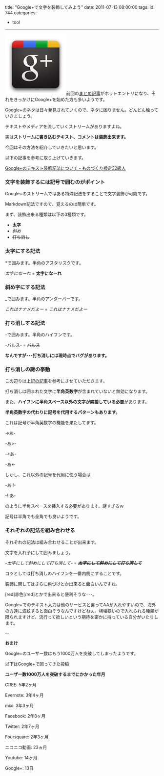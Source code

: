 title: "Google+で文字を装飾してみよう"
date: 2011-07-13 08:00:00
tags:
id: 744
categories:
  - tool
---

![](/tool/gplus-character-decoration/google_plus_android_logo.png "Google+ logo")前回の[まとめ記事](http://creamo.jp/tool/googleplus-fast/ "Link to 今すぐ使えるGoogle+まとめ")がホットエントリになり、それをきっかけにGoogle+を始めた方も多いようです。

Google+のネタは日々発見されていくので、ネタに困りません。どんどん触っていきましょう。

テキストやメディアを流していくストリームがありますよね。

実は**ストリームに書き込むテキスト、コメントは装飾出来ます。**

今回はその方法を紹介していきたいと思います。<!--more-->

以下の記事を参考に取り上げていきます。

[Google+のテキスト装飾記法について - ものづくり検定32級人](http://d.hatena.ne.jp/oxalis-gps/20110702/1309620416 "Link to Google+のテキスト装飾記法について - ものづくり検定32級人")

### 文字を装飾するには記号で囲むのがポイント

Google+のストリームではある特殊記法をすることで文字装飾が可能です。

Markdown記法ですので、覚えるのは簡単です。

まず、装飾出来る種類は以下の3種類です。

*   <span>**太字**</span>
*   <span>_斜め_</span>
*   <span><strike>打ち消し</strike></span>


### 太字にする記法

*で囲みます。半角のアスタリスクです。

*太字になーれ* = **太字になーれ**

### 斜め字にする記法

_で囲みます。半角のアンダーバーです。

_これはナナメだよー_ = _これはナナメだよー_

### 打ち消しする記法

-で囲みます。半角のハイフンです。

-バルス- = <strike>バルス</strike>

**なんですが･･･打ち消しには現時点でバグがあります。**

### 打ち消しの謎の挙動

この辺りは[上記の記事](http://d.hatena.ne.jp/oxalis-gps/20110702/1309620416 "Link to Google+のテキスト装飾記法について - ものづくり検定32級人")を参考にさせていただきます。

打ち消しは囲まれた文字に**半角英数字**が含まれていないと無効になります。

また、**ハイフンに半角スペース以外の文字が隣接している必要**があります。

**半角英数字の代わりに記号を代用するパターンもあります。**

これは記号が半角英数字の機能を果たしてます。

-&gt;あ-

-あ&gt;-

-&lt;あ-

-あ&lt;-

しかし、これ以外の記号を代用に使う場合は

-あ !-

-! あ-

のように半角スペースを挿入する必要があります。謎すぎるｗ

記号は半角でも全角でも良いようです。

### それぞれの記法を組み合わせる

それぞれの記法は組み合わせることが出来ます。

文字を入れ子にして囲みましょう。

*_-太字にして斜めにして打ち消して-_* = **_<strike>太字にして斜めにして打ち消して</strike>_**

コツとしては打ち消しのハイフンを一番内側にすることです。

装飾に関してはさらに色づけとか出来ると面白いんですね。

[red]赤色[/red]とかで出来ると便利そうな･･･。

Google+でのテキスト入力は他のサービスと違ってAAが入れやすいので、海外の方達に波紋すると面白そうなんですけどねぇ。横幅狭いので入れられる種類が限られますけど、流行って欲しいという期待を密かに持っている自分がいたりします。

--

**おまけ**

Google+のユーザー数はもう1000万人を突破してしまったようです。

以下はGoogle+で回ってきた投稿

**ユーザー数1000万人を突破するまでにかかった年月** 

GREE: 5年2ヶ月  

Evernote: 3年4ヶ月  

mixi: 3年3ヶ月  

Facebook: 2年8ヶ月  

Twitter: 2年7ヶ月  

Foursquare: 2年3ヶ月  

ニコニコ動画: 23ヵ月  

Youtube: 14ヶ月  

Google+: 13日 